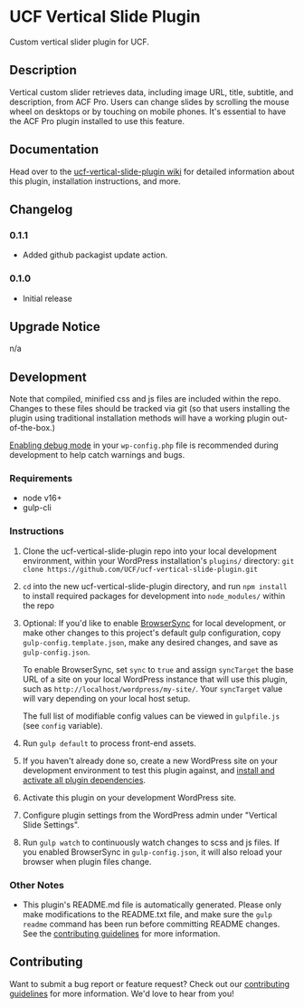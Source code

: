 # UCF Vertical Slide Plugin #

Custom vertical slider plugin for UCF.

## Description ##

Vertical custom slider retrieves data, including image URL, title, subtitle, and description, from ACF Pro. Users can change slides by scrolling the mouse wheel on desktops or by touching on mobile phones. It's essential to have the ACF Pro plugin installed to use this feature.

## Documentation ##

Head over to the [ucf-vertical-slide-plugin wiki](https://github.com/UCF/ucf-vertical-slide-plugin/wiki) for detailed information about this plugin, installation instructions, and more.


## Changelog ##

### 0.1.1 ###
* Added github packagist update action.

### 0.1.0 ###
* Initial release


## Upgrade Notice ##

n/a


## Development ##

Note that compiled, minified css and js files are included within the repo.  Changes to these files should be tracked via git (so that users installing the plugin using traditional installation methods will have a working plugin out-of-the-box.)

[Enabling debug mode](https://codex.wordpress.org/Debugging_in_WordPress) in your `wp-config.php` file is recommended during development to help catch warnings and bugs.

### Requirements ###
* node v16+
* gulp-cli

### Instructions ###
1. Clone the ucf-vertical-slide-plugin repo into your local development environment, within your WordPress installation's `plugins/` directory: `git clone https://github.com/UCF/ucf-vertical-slide-plugin.git`
2. `cd` into the new ucf-vertical-slide-plugin directory, and run `npm install` to install required packages for development into `node_modules/` within the repo
3. Optional: If you'd like to enable [BrowserSync](https://browsersync.io) for local development, or make other changes to this project's default gulp configuration, copy `gulp-config.template.json`, make any desired changes, and save as `gulp-config.json`.

    To enable BrowserSync, set `sync` to `true` and assign `syncTarget` the base URL of a site on your local WordPress instance that will use this plugin, such as `http://localhost/wordpress/my-site/`.  Your `syncTarget` value will vary depending on your local host setup.

    The full list of modifiable config values can be viewed in `gulpfile.js` (see `config` variable).
3. Run `gulp default` to process front-end assets.
4. If you haven't already done so, create a new WordPress site on your development environment to test this plugin against, and [install and activate all plugin dependencies](https://github.com/UCF/ucf-vertical-slide-plugin/wiki/Installation#installation-requirements).
5. Activate this plugin on your development WordPress site.
6. Configure plugin settings from the WordPress admin under "Vertical Slide Settings".
7. Run `gulp watch` to continuously watch changes to scss and js files. If you enabled BrowserSync in `gulp-config.json`, it will also reload your browser when plugin files change.

### Other Notes ###
* This plugin's README.md file is automatically generated. Please only make modifications to the README.txt file, and make sure the `gulp readme` command has been run before committing README changes.  See the [contributing guidelines](https://github.com/UCF/ucf-vertical-slide-plugin/blob/master/CONTRIBUTING.md) for more information.


## Contributing ##

Want to submit a bug report or feature request?  Check out our [contributing guidelines](https://github.com/UCF/ucf-vertical-slide-plugin/blob/master/CONTRIBUTING.md) for more information.  We'd love to hear from you!

